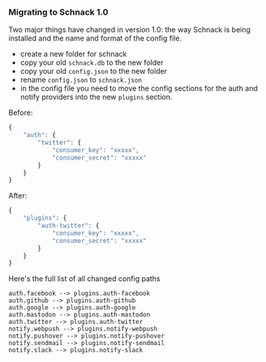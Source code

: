 ### Migrating to Schnack 1.0

Two major things have changed in version 1.0: the way Schnack is being installed and the name and format of the config file.

-   create a new folder for schnack
-   copy your old `schnack.db` to the new folder
-   copy your old `config.json` to the new folder
-   rename `config.json` to `schnack.json`
-   in the config file you need to move the config sections for the auth and notify providers into the new `plugins` section.

Before:

```js
{
    "auth": {
        "twitter": {
            "consumer_key": "xxxxx",
            "consumer_secret": "xxxxx"
        }
    }
}
```

After:

```js
{
    "plugins": {
        "auth-twitter": {
            "consumer_key": "xxxxx",
            "consumer_secret": "xxxxx"
        }
    }
}
```

Here's the full list of all changed config paths

```
auth.facebook --> plugins.auth-facebook
auth.github --> plugins.auth-github
auth.google --> plugins.auth-google
auth.mastodon --> plugins.auth-mastodon
auth.twitter --> plugins.auth-twitter
notify.webpush --> plugins.notify-webpush
notify.pushover --> plugins.notify-pushover
notify.sendmail --> plugins.notify-sendmail
notify.slack --> plugins.notify-slack
```
